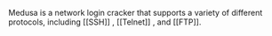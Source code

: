  Medusa is a network login cracker that supports a variety of different protocols, including [[SSH]] , [[Telnet]] , and [[FTP]].
 